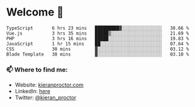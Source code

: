 # Welcome 🦘

<!--START_SECTION:waka-->

```text
TypeScript       6 hrs 23 mins   █████████▓░░░░░░░░░░░░░░░   38.66 %
Vue.js           3 hrs 35 mins   █████▒░░░░░░░░░░░░░░░░░░░   21.69 %
PHP              3 hrs 16 mins   █████░░░░░░░░░░░░░░░░░░░░   19.83 %
JavaScript       1 hr 15 mins    ██░░░░░░░░░░░░░░░░░░░░░░░   07.64 %
CSS              30 mins         ▓░░░░░░░░░░░░░░░░░░░░░░░░   03.12 %
Blade Template   30 mins         ▓░░░░░░░░░░░░░░░░░░░░░░░░   03.10 %
```

<!--END_SECTION:waka-->

### 📫 Where to find me:

-   Website: [kieranproctor.com](https://kieranproctor.com/)
-   LinkedIn: [here](https://www.linkedin.com/in/kieran-proctor-086b5a159/)
-   Twitter: [@kieran_proctor](https://twitter.com/kieran_proctor)
